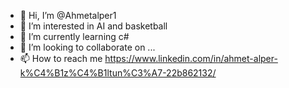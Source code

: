 - 👋 Hi, I’m @Ahmetalper1
- 👀 I’m interested in AI and basketball
- 🌱 I’m currently learning c#
- 💞️ I’m looking to collaborate on ...
- 📫 How to reach me https://www.linkedin.com/in/ahmet-alper-k%C4%B1z%C4%B1ltun%C3%A7-22b862132/

<!---
Ahmetalper1/Ahmetalper1 is a ✨ special ✨ repository because its `README.md` (this file) appears on your GitHub profile.
You can click the Preview link to take a look at your changes.
--->
